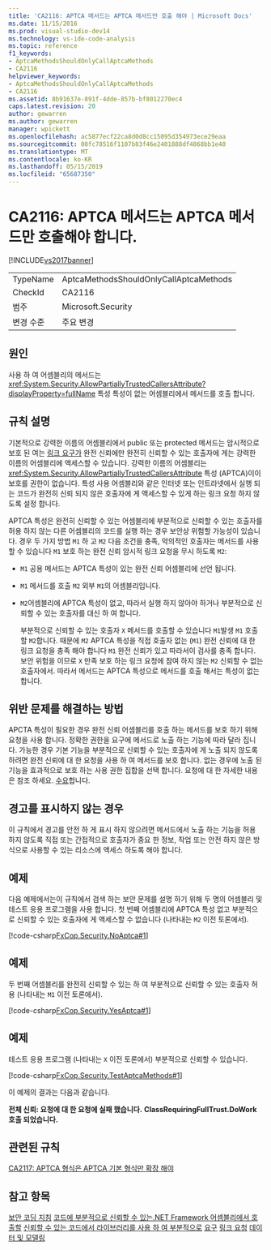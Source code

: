 ```yaml
---
title: 'CA2116: APTCA 메서드는 APTCA 메서드만 호출 해야 | Microsoft Docs'
ms.date: 11/15/2016
ms.prod: visual-studio-dev14
ms.technology: vs-ide-code-analysis
ms.topic: reference
f1_keywords:
- AptcaMethodsShouldOnlyCallAptcaMethods
- CA2116
helpviewer_keywords:
- AptcaMethodsShouldOnlyCallAptcaMethods
- CA2116
ms.assetid: 8b91637e-891f-4dde-857b-bf8012270ec4
caps.latest.revision: 20
author: gewarren
ms.author: gewarren
manager: wpickett
ms.openlocfilehash: ac5877ecf22ca8d0d8cc15095d354973ece29eaa
ms.sourcegitcommit: 08fc78516f1107b83f46e2401888df4868bb1e40
ms.translationtype: MT
ms.contentlocale: ko-KR
ms.lasthandoff: 05/15/2019
ms.locfileid: "65687350"
---
```

# <a name="ca2116-aptca-methods-should-only-call-aptca-methods"></a>CA2116: APTCA 메서드는 APTCA 메서드만 호출해야 합니다.
[!INCLUDE[vs2017banner](../includes/vs2017banner.md)]

|||
|-|-|
|TypeName|AptcaMethodsShouldOnlyCallAptcaMethods|
|CheckId|CA2116|
|범주|Microsoft.Security|
|변경 수준|주요 변경|

## <a name="cause"></a>원인
 사용 하 여 어셈블리의 메서드는 <xref:System.Security.AllowPartiallyTrustedCallersAttribute?displayProperty=fullName> 특성 특성이 없는 어셈블리에서 메서드를 호출 합니다.

## <a name="rule-description"></a>규칙 설명
 기본적으로 강력한 이름의 어셈블리에서 public 또는 protected 메서드는 암시적으로 보호 된 여는 [링크 요구가](https://msdn.microsoft.com/library/a33fd5f9-2de9-4653-a4f0-d9df25082c4d) 완전 신뢰에만 완전히 신뢰할 수 있는 호출자에 게는 강력한 이름의 어셈블리에 액세스할 수 있습니다. 강력한 이름의 어셈블리는 <xref:System.Security.AllowPartiallyTrustedCallersAttribute> 특성 (APTCA)이이 보호를 권한이 없습니다. 특성 사용 어셈블리와 같은 인터넷 또는 인트라넷에서 실행 되는 코드가 완전히 신뢰 되지 않은 호출자에 게 액세스할 수 있게 하는 링크 요청 하지 않도록 설정 합니다.

 APTCA 특성은 완전히 신뢰할 수 있는 어셈블리에 부분적으로 신뢰할 수 있는 호출자를 허용 하지 않는 다른 어셈블리의 코드를 실행 하는 경우 보안상 위험할 가능성이 있습니다. 경우 두 가지 방법 `M1` 하 고 `M2` 다음 조건을 충족, 악의적인 호출자는 메서드를 사용할 수 있습니다 `M1` 보호 하는 완전 신뢰 암시적 링크 요청을 무시 하도록 `M2`:

- `M1` 공용 메서드는 APTCA 특성이 있는 완전 신뢰 어셈블리에 선언 됩니다.

- `M1` 메서드를 호출 `M2` 외부 `M1`의 어셈블리입니다.

- `M2`어셈블리에 APTCA 특성이 없고, 따라서 실행 하지 않아야 하거나 부분적으로 신뢰할 수 있는 호출자를 대신 하 여 합니다.

  부분적으로 신뢰할 수 있는 호출자 `X` 메서드를 호출할 수 있습니다 `M1`발생 `M1` 호출할 `M2`합니다. 때문에 `M2` APTCA 특성을 직접 호출자 없는 (`M1`) 완전 신뢰에 대 한 링크 요청을 충족 해야 합니다 `M1` 완전 신뢰가 있고 따라서이 검사를 충족 합니다. 보안 위험을 이므로 `X` 만족 보호 하는 링크 요청에 참여 하지 않는 `M2` 신뢰할 수 없는 호출자에서. 따라서 메서드는 APTCA 특성으로 메서드를 호출 해서는 특성이 없는 합니다.

## <a name="how-to-fix-violations"></a>위반 문제를 해결하는 방법
 APCTA 특성이 필요한 경우 완전 신뢰 어셈블리를 호출 하는 메서드를 보호 하기 위해 요청을 사용 합니다. 정확한 권한을 요구에 메서드로 노출 하는 기능에 따라 달라 집니다. 가능한 경우 기본 기능을 부분적으로 신뢰할 수 있는 호출자에 게 노출 되지 않도록 하려면 완전 신뢰에 대 한 요청을 사용 하 여 메서드를 보호 합니다. 없는 경우에 노출 된 기능을 효과적으로 보호 하는 사용 권한 집합을 선택 합니다. 요청에 대 한 자세한 내용은 참조 하세요. [수요](https://msdn.microsoft.com/e5283e28-2366-4519-b27d-ef5c1ddc1f48)합니다.

## <a name="when-to-suppress-warnings"></a>경고를 표시하지 않는 경우
 이 규칙에서 경고를 안전 하 게 표시 하지 않으려면 메서드에서 노출 하는 기능을 허용 하지 않도록 직접 또는 간접적으로 호출자가 중요 한 정보, 작업 또는 안전 하지 않은 방식으로 사용할 수 있는 리소스에 액세스 하도록 해야 합니다.

## <a name="example"></a>예제
 다음 예제에서는이 규칙에서 검색 하는 보안 문제를 설명 하기 위해 두 명의 어셈블리 및 테스트 응용 프로그램을 사용 합니다. 첫 번째 어셈블리에 APTCA 특성 없고 부분적으로 신뢰할 수 있는 호출자에 게 액세스할 수 없습니다 (나타내는 `M2` 이전 토론에서).

 [!code-csharp[FxCop.Security.NoAptca#1](../snippets/csharp/VS_Snippets_CodeAnalysis/FxCop.Security.NoAptca/cs/FxCop.Security.NoAptca.cs#1)]

## <a name="example"></a>예제
 두 번째 어셈블리를 완전히 신뢰할 수 있는 하 여 부분적으로 신뢰할 수 있는 호출자 허용 (나타내는 `M1` 이전 토론에서).

 [!code-csharp[FxCop.Security.YesAptca#1](../snippets/csharp/VS_Snippets_CodeAnalysis/FxCop.Security.YesAptca/cs/FxCop.Security.YesAptca.cs#1)]

## <a name="example"></a>예제
 테스트 응용 프로그램 (나타내는 `X` 이전 토론에서) 부분적으로 신뢰할 수 있습니다.

 [!code-csharp[FxCop.Security.TestAptcaMethods#1](../snippets/csharp/VS_Snippets_CodeAnalysis/FxCop.Security.TestAptcaMethods/cs/FxCop.Security.TestAptcaMethods.cs#1)]

 이 예제의 결과는 다음과 같습니다.

 **전체 신뢰: 요청에 대 한 요청에 실패 했습니다.** 
**ClassRequiringFullTrust.DoWork 호출 되었습니다.**
## <a name="related-rules"></a>관련된 규칙
 [CA2117: APTCA 형식은 APTCA 기본 형식만 확장 해야](../code-quality/ca2117-aptca-types-should-only-extend-aptca-base-types.md)

## <a name="see-also"></a>참고 항목
 [보안 코딩 지침](https://msdn.microsoft.com/library/4f882d94-262b-4494-b0a6-ba9ba1f5f177) [코드에 부분적으로 신뢰할 수 있는.NET Framework 어셈블리에서 호출할](https://msdn.microsoft.com/a417fcd4-d3ca-4884-a308-3a1a080eac8d) [신뢰할 수 있는 코드에서 라이브러리를 사용 하 여 부분적으로](https://msdn.microsoft.com/library/dd66cd4c-b087-415f-9c3e-94e3a1835f74) [요구](https://msdn.microsoft.com/e5283e28-2366-4519-b27d-ef5c1ddc1f48) [링크 요청](https://msdn.microsoft.com/library/a33fd5f9-2de9-4653-a4f0-d9df25082c4d) [데이터 및 모델링](https://msdn.microsoft.com/library/8c37635d-e2c1-4b64-a258-61d9e87405e6)
